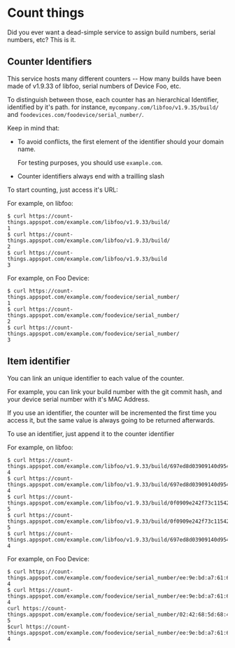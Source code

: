 # Count things
Did you ever want a dead-simple service to assign build numbers, serial numbers, etc? This is it.

## Counter Identifiers
This service hosts many different counters -- How many builds have been made of v1.9.33 of libfoo, serial numbers of Device Foo, etc.

To distinguish between those, each counter has an hierarchical Identifier, identified by it's path. for instance, `mycompany.com/libfoo/v1.9.35/build/` and `foodevices.com/foodevice/serial_number/`.

Keep in mind that:
- To avoid conflicts, the first element of the identifier should your domain name.

  For testing purposes, you should use `example.com`.
- Counter identifiers always end with a trailling slash

To start counting, just access it's URL: 

For example, on libfoo:
```
$ curl https://count-things.appspot.com/example.com/libfoo/v1.9.33/build/
1
$ curl https://count-things.appspot.com/example.com/libfoo/v1.9.33/build/
2
$ curl https://count-things.appspot.com/example.com/libfoo/v1.9.33/build
3
```

For example, on Foo Device:
```
$ curl https://count-things.appspot.com/example.com/foodevice/serial_number/
1
$ curl https://count-things.appspot.com/example.com/foodevice/serial_number/
2
$ curl https://count-things.appspot.com/example.com/foodevice/serial_number/
3
```

## Item identifier
You can link an unique identifier to each value of the counter.

For example, you can link your build number with the git commit hash, and your device serial number with it's MAC Address.

If you use an identifier, the counter will be incremented the first time you access it, but the same value is always going to be returned afterwards.

To use an identifier, just append it to the counter identifier

For example, on libfoo:
```
$ curl https://count-things.appspot.com/example.com/libfoo/v1.9.33/build/697ed8d03909140d95484d46d277a4e46d89b0e5
4
$ curl https://count-things.appspot.com/example.com/libfoo/v1.9.33/build/697ed8d03909140d95484d46d277a4e46d89b0e5
4
$ curl https://count-things.appspot.com/example.com/libfoo/v1.9.33/build/0f0909e242f73c1154272cf04f07fc9afe13e5b8
5
$ curl https://count-things.appspot.com/example.com/libfoo/v1.9.33/build/0f0909e242f73c1154272cf04f07fc9afe13e5b8
5
$ curl https://count-things.appspot.com/example.com/libfoo/v1.9.33/build/697ed8d03909140d95484d46d277a4e46d89b0e5
4
```

For example, on Foo Device:
```
$ curl https://count-things.appspot.com/example.com/foodevice/serial_number/ee:9e:bd:a7:61:69
4
$ curl https://count-things.appspot.com/example.com/foodevice/serial_number/ee:9e:bd:a7:61:69
4
curl https://count-things.appspot.com/example.com/foodevice/serial_number/02:42:68:5d:68:4d 
5
$curl https://count-things.appspot.com/example.com/foodevice/serial_number/ee:9e:bd:a7:61:69
4
```

